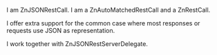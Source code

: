 I am ZnJSONRestCall.
I am a ZnAutoMatchedRestCall and a ZnRestCall.

I offer extra support for the common case where most responses or requests use JSON as representation.

I work together with ZnJSONRestServerDelegate.